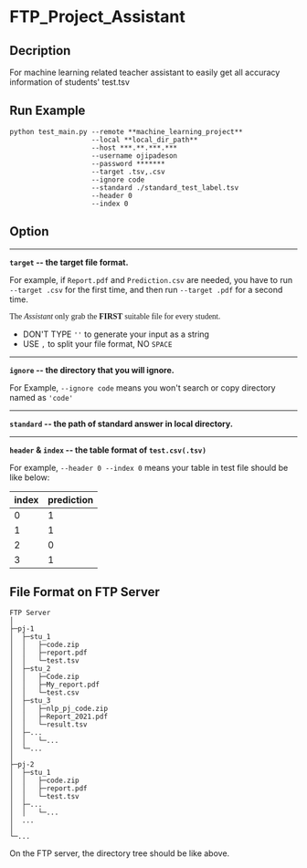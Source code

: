 # FTP_Project_Assistant

## Decription
For machine learning related teacher assistant to easily get all accuracy information of students' test.tsv

## Run Example
```
python test_main.py --remote **machine_learning_project**
                    --local **local_dir_path**
                    --host ***.**.***.***
                    --username ojipadeson
                    --password *******
                    --target .tsv,.csv
                    --ignore code
                    --standard ./standard_test_label.tsv
                    --header 0
                    --index 0
```

## Option

---

**```target```  -- the target file format.**

For example, if ```Report.pdf``` and ```Prediction.csv``` are needed,
you have to run ```--target .csv``` for the first time, 
and then run ```--target .pdf``` for a second time.

<span style="font-family:Papyrus; font-size:1em;">The *Assistant* only grab the **FIRST** suitable file for every student.</span>

* DON'T TYPE ```''``` to generate your input as a string
* USE ```,``` to split your file format, NO ```SPACE```

---

**```ignore```  -- the directory that you will ignore.**

For Example, ```--ignore code``` means you won't search or copy directory named as ```'code'```

---

**```standard```  -- the path of standard answer in local directory.**

---

**```header``` & ```index```  -- the table format of ```test.csv(.tsv)```**

For example, ```--header 0 --index 0``` means your table in test file should be like below:

index   |	prediction
----    |   ----
0	|   1
1	|   1
2	|   0
3	|   1


## File Format on FTP Server
```
FTP Server
│
├─pj-1
│  ├─stu_1
│  │   ├─code.zip
│  │   ├─report.pdf
│  │   └─test.tsv
│  ├─stu_2
│  │   ├─Code.zip
│  │   ├─My_report.pdf
│  │   └─test.csv
│  ├─stu_3
│  │   ├─nlp_pj_code.zip
│  │   ├─Report_2021.pdf
│  │   └─result.tsv
│  ├─...
│  │   └─...
│  └─...
│
├─pj-2
│  ├─stu_1
│  │   ├─code.zip
│  │   ├─report.pdf
│  │   └─test.tsv
│  ├─...
│  │   └─...
│  ...
│
└─...
```
On the FTP server, the directory tree should be like above.